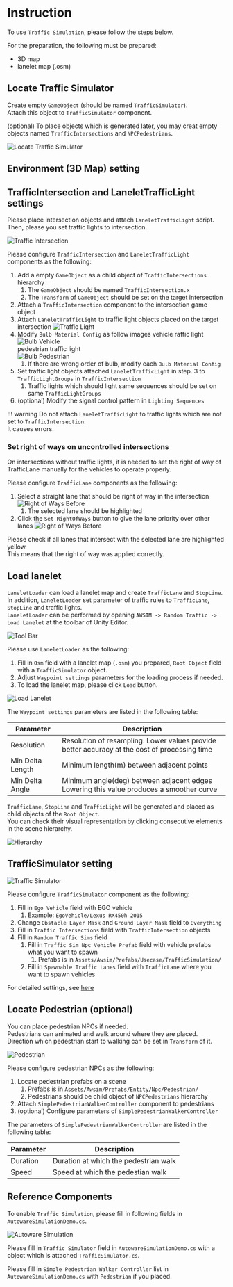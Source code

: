 # Instruction
To use `Traffic Simulation`, please follow the steps below.

For the preparation, the following must be prepared:

- 3D map
- lanelet map (.osm)

## Locate Traffic Simulator
Create empty `GameObject` (should be named `TrafficSimulator`).<br>
Attach this object to `TrafficSimulator` component.

(optional) To place objects which is generated later, you may creat empty objects named `TrafficIntersections` and `NPCPedestrians`.

![Locate Traffic Simulator](./hierarchy.png)

## Environment (3D Map) setting


## TrafficIntersection and LaneletTrafficLight settings
Please place intersection objects and attach `LaneletTrafficLight` script.<br>
Then, please you set traffic lights to intersection.

![Traffic Intersection](./traffic_intersection.png)

Please configure `TrafficIntersection` and `LaneletTrafficLight` components as the following:

1. Add a empty `GameObject` as a child object of `TrafficIntersections` hierarchy
    1. The `GameObject` should be named `TrafficIntersection.x`
    2. The `Transform` of `GameObject` should be set on the target intersection
2. Attach a `TrafficIntersection` component to the intersection game object
3. Attach `LaneletTrafficLight` to traffic light objects placed on the target intersection
![Traffic Light](./traffic_light.png)
4. Modify `Bulb Material Config` as follow images
vehicle raffic light<br>
![Bulb Vehicle](./bulb_vehicle.png)<br>
pedestrian traffic light<br>
![Bulb Pedestrian](./bulb_pedestrian.png)
    1. If there are wrong order of bulb, modify each `Bulb Material Config`
5. Set traffic light objects attached `LaneletTrafficLight` in step. 3 to `TrafficLightGroups` in `TrafficIntersection`
    1. Traffic lights which should light same sequences should be set on same `TrafficLightGroups`
6. (optional) Modify the signal control pattern in `Lighting Sequences`

!!! warning
    Do not attach `LaneletTrafficLight` to traffic lights which are not set to `TrafficIntersection`.<br>
    It causes errors.

### Set right of ways on uncontrolled intersections
On intersections without traffic lights, it is needed to set the right of way of TrafficLane manually for the vehicles to operate properly.

Please configure `TrafficLane` components as the following:

1. Select a straight lane that should be right of way in the intersection
![Right of Ways Before](./right_of_ways_before.png)
    1. The selected lane should be highlighted
2. Click the `Set RightOfWays` button to give the lane priority over other lanes
![Right of Ways Before](./right_of_ways_after.png)

Please check if all lanes that intersect with the selected lane are highlighted yellow.<br>
This means that the right of way was applied correctly.

## Load lanelet
`LaneletLoader` can load a lanelet map and create `TrafficLane` and `StopLine`.
In addition, `LaneletLoader` set parameter of traffic rules to `TrafficLane`, `StopLine` and traffic lights.<br>
`LaneletLoader` can be performed by opening `AWSIM -> Random Traffic -> Load Lanelet` at the toolbar of Unity Editor.

![Tool Bar](./load_lanelet_tool_bar.png)

Please use `LaneletLoader` as the following:
1. Fill in `Osm` field with a lanelet map (`.osm`) you prepared, `Root Object` field with a `TrafficSimulator` object.<br>
2. Adjust `Waypoint settings` parameters for the loading process if needed.<br>
3. To load the lanelet map, please click `Load` button.

![Load Lanelet](./load_lanelet.png)

The `Waypoint settings` parameters are listed in the following table:

| Parameter | Description |
|---|---|
| Resolution | Resolution of resampling. Lower values provide better accuracy at the cost of processing time |
| Min Delta Length | Minimum length(m) between adjacent points |
| Min Delta Angle | Minimum angle(deg) between adjacent edges<br>Lowering this value produces a smoother curve |

`TrafficLane`, `StopLine` and `TrafficLight` will be generated and placed as child objects of the `Root Object`.<br>
You can check their visual representation by clicking consecutive elements in the scene hierarchy.

![Hierarchy](./hierarchy2.png)

## TrafficSimulator setting

![Traffic Simulator](./traffic_simulator.png)

Please configure `TrafficSimulator` component as the following:

1. Fill in `Ego Vehicle` field with EGO vehicle
    1. Example: `EgoVehicle/Lexus RX450h 2015`
2. Change `Obstacle Layer Mask` and `Ground Layer Mask` field to `Everything`
3. Fill in `Traffic Intersections` field with `TrafficIntersection` objects
4. Fill in `Random Traffic Sims` field
    1. Fill in `Traffic Sim Npc Vehicle Prefab` field with vehicle prefabs what you want to spawn
        1. Prefabs is in `Assets/Awsim/Prefabs/Usecase/TrafficSimulation/`
    2. Fill in `Spawnable Traffic Lanes` field with `TrafficLane` where you want to spawn vehicles

For detailed settings, see [here](../Abstract/index.md#configulations)

## Locate Pedestrian (optional)
You can place pedestrian NPCs if needed.<br>
Pedestrians can animated and walk around where they are placed.<br>
Direction which pedestrian start to walking can be set in `Transform` of it.

![Pedestrian](./pedestrian.png)

Please configure pedestrian NPCs as the following:

1. Locate pedestrian prefabs on a scene
    1. Prefabs is in `Assets/Awsim/Prefabs/Entity/Npc/Pedestrian/`
    2. Pedestrians should be child object of `NPCPedestrians` hierarchy
2. Attach `SimplePedestrianWalkerController` component to pedestrians
3. (optional) Configure parameters of `SimplePedestrianWalkerController`

The parameters of `SimplePedestrianWalkerController` are listed in the following table:

| Parameter | Description |
|---|---|
| Duration | Duration at which the pedestrian walk |
| Speed | Speed at which the pedestian walk |

## Reference Components
To enable `Traffic Simulation`, please fill in following fields in `AutowareSimulationDemo.cs`.

![Autoware Simulation](./autoware_simulation.png)

Please fill in `Traffic Simulator` field in `AutowareSimulationDemo.cs` with a object which is attached `TrafficSimulator.cs`.

Please fill in `Simple Pedestrian Walker Controller` list in  `AutowareSimulationDemo.cs` with `Pedestrian` if you placed.